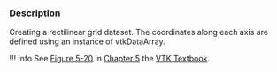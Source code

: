 ### Description

Creating a rectilinear grid dataset. The coordinates along each axis are defined using an instance of vtkDataArray.

!!! info
    See [Figure 5-20](/VTKBook/05Chapter5/#Figure%205-20) in [Chapter 5](/VTKBook/05Chapter5) the [VTK Textbook](/VTKBook/01Chapter1).
